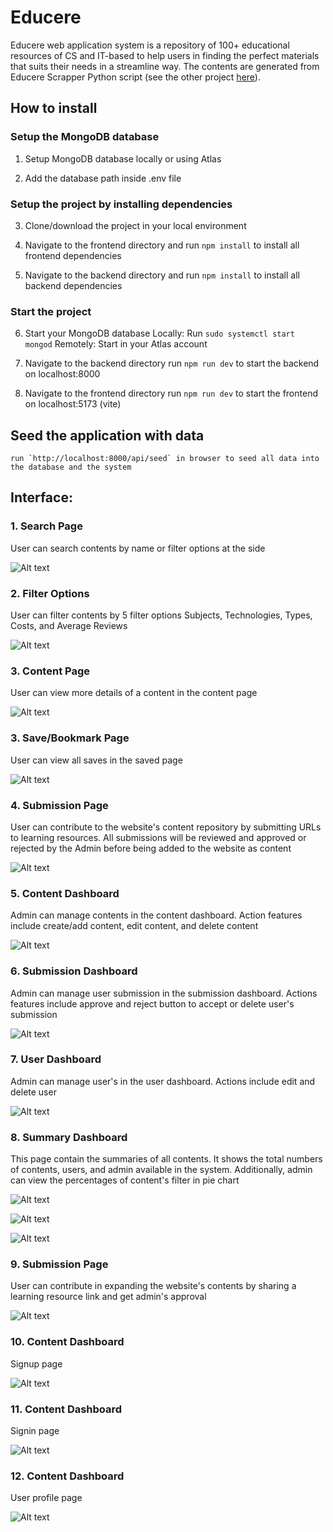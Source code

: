 # Educere

Educere web application system is a repository of 100+ educational resources of CS and IT-based to help users in finding the perfect materials that suits their needs in a streamline way. The contents are generated from Educere Scrapper Python script (see the other project [here](https://github.com/mirulh/Educere_Scrapper)).

## How to install

### Setup the MongoDB database

1. Setup MongoDB database locally or using Atlas

2. Add the database path inside .env file

### Setup the project by installing dependencies

3. Clone/download the project in your local environment

4. Navigate to the frontend directory and
   run `npm install` to install all frontend dependencies

5. Navigate to the backend directory and
   run `npm install` to install all backend dependencies

### Start the project

6. Start your MongoDB database
   Locally: Run `sudo systemctl start mongod`
   Remotely: Start in your Atlas account

7. Navigate to the backend directory
   run `npm run dev` to start the backend on localhost:8000

8. Navigate to the frontend directory
   run `npm run dev` to start the frontend on localhost:5173 (vite)

## Seed the application with data

    run `http://localhost:8000/api/seed` in browser to seed all data into the database and the system

## Interface:

### 1. Search Page

User can search contents by name or filter options at the side

![Alt text](interfaces/SearchPage.png)

### 2. Filter Options

User can filter contents by 5 filter options Subjects, Technologies, Types, Costs, and Average Reviews

![Alt text](interfaces/Filters.png)

### 3. Content Page

User can view more details of a content in the content page

![Alt text](interfaces/ContentPage.png)

### 3. Save/Bookmark Page

User can view all saves in the saved page

![Alt text](interfaces/SavePage.png)

### 4. Submission Page

User can contribute to the website's content repository by submitting URLs to learning resources. All submissions will be reviewed and approved or rejected by the Admin before being added to the website as content

![Alt text](interfaces/SubmissionPage.png)

### 5. Content Dashboard

Admin can manage contents in the content dashboard. Action features include create/add content, edit content, and delete content

![Alt text](interfaces/ContentDashboard.png)

### 6. Submission Dashboard

Admin can manage user submission in the submission dashboard. Actions features include approve and reject button to accept or delete user's submission

![Alt text](interfaces/SubmissionDashboard.png)

### 7. User Dashboard

Admin can manage user's in the user dashboard. Actions include edit and delete user

![Alt text](interfaces/UsersPage.png)

### 8. Summary Dashboard

This page contain the summaries of all contents. It shows the total numbers of contents, users, and admin available in the system. Additionally, admin can view the percentages of content's filter in pie chart

![Alt text](interfaces/Dashboard1.png)

![Alt text](interfaces/Dashboard2.png)

![Alt text](interfaces/Dashboard3.png)

### 9. Submission Page

User can contribute in expanding the website's contents by sharing a learning resource link and get admin's approval

![Alt text](interfaces/SubmissionPage.png)

### 10. Content Dashboard

Signup page

![Alt text](interfaces/SignupPage.png)

### 11. Content Dashboard

Signin page

![Alt text](interfaces/SigninPage.png)

### 12. Content Dashboard

User profile page

![Alt text](interfaces/ProfilePage.png)
